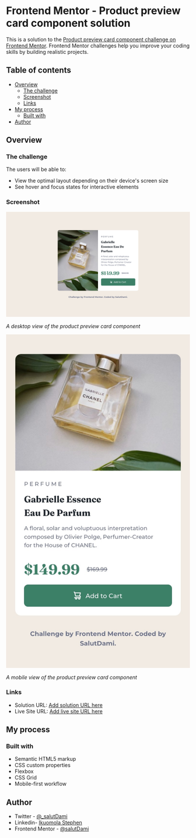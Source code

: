 # Frontend Mentor - Product preview card component solution

This is a solution to the [Product preview card component challenge on Frontend Mentor](https://www.frontendmentor.io/challenges/product-preview-card-component-GO7UmttRfa). Frontend Mentor challenges help you improve your coding skills by building realistic projects.

## Table of contents

- [Overview](#overview)
  - [The challenge](#the-challenge)
  - [Screenshot](#screenshot)
  - [Links](#links)
- [My process](#my-process)
  - [Built with](#built-with)
- [Author](#author)

## Overview

### The challenge

The users will be able to:

- View the optimal layout depending on their device's screen size
- See hover and focus states for interactive elements

### Screenshot

![Desktop View](./screenshots/Desktop.jpeg)

_A desktop view of the product preview card component_

![Mobile View](./screenshots/Mobile.jpeg)

_A mobile view of the product preview card component_

### Links

- Solution URL: [Add solution URL here](https://github.com/salutDami/product-preview-card)
- Live Site URL: [Add live site URL here](https://salutdami.github.io/product-preview-card/)

## My process

### Built with

- Semantic HTML5 markup
- CSS custom properties
- Flexbox
- CSS Grid
- Mobile-first workflow

## Author

- Twitter - [@\_salutDami](https://www.twitter.com/_salutDami)
- Linkedin- [Ikuomola Stephen](https://www.linkedin.com/in/ikuomola-stephen/)
- Frontend Mentor - [@salutDami](https://www.frontendmentor.io/profile/salutDami)
